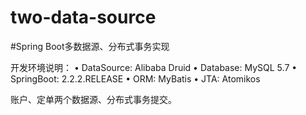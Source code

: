 # two-data-source
#Spring Boot多数据源、分布式事务实现

开发环境说明：
•	DataSource: Alibaba Druid
•	Database: MySQL 5.7
•	SpringBoot: 2.2.2.RELEASE
•	ORM: MyBatis
•	JTA: Atomikos

账户、定单两个数据源、分布式事务提交。

